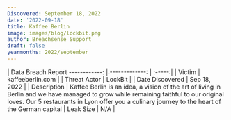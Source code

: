 ```yaml
---
Discovered: September 18, 2022
date: '2022-09-18'
title: Kaffee Berlin
image: images/blog/lockbit.png
author: Breachsense Support
draft: false
yearmonths: 2022/september
---
```



| Data Breach Report
------------:     |:-------------:    | :-----:|
| Victim      | kaffeeberlin.com      | 
| Threat Actor      | LockBit      | 
| Date Discovered      | Sep 18, 2022      | 
| Description      | Kaffee Berlin is an idea, a vision of the art of living in Berlin and we have managed to grow while remaining faithful to our original loves. Our 5 restaurants in Lyon offer you a culinary journey to the heart of the German capital 
| Leak Size      | N/A      | 

